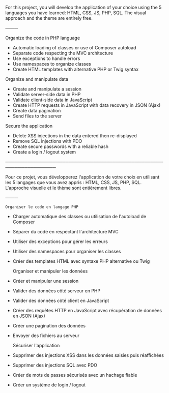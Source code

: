 For this project, you will develop the application of your choice using the 5 languages ​​you have learned:
	HTML,
	CSS,
	JS,
	PHP,
	SQL.
The visual approach and the theme are entirely free.

────

Organize the code in PHP language

- Automatic loading of classes or use of Composer autoload
- Separate code respecting the MVC architecture
- Use exceptions to handle errors
- Use namespaces to organize classes
- Create HTML templates with alternative PHP or Twig syntax

Organize and manipulate data

- Create and manipulate a session
- Validate server-side data in PHP
- Validate client-side data in JavaScript
- Create HTTP requests in JavaScript with data recovery in JSON (Ajax)
- Create data pagination
- Send files to the server

Secure the application

- Delete XSS injections in the data entered then re-displayed
- Remove SQL injections with PDO
- Create secure passwords with a reliable hash
- Create a login / logout system

──────────────────────────────────────────────────────────────────

Pour ce projet, vous développerez l'application de votre choix en utilisant les 5 langages que vous avez appris : 
	HTML,
	CSS,
	JS,
	PHP,
	SQL.
L'approche visuelle et le thème sont entièrement libres.

────

	Organiser le code en langage PHP

- Charger automatique des classes ou utilisation de l'autoload de Composer
- Séparer du code en respectant l'architecture MVC
- Utiliser des exceptions pour gérer les erreurs
- Utiliser des namespaces pour organiser les classes
- Créer des templates HTML avec syntaxe PHP alternative ou Twig

	Organiser et manipuler les données

- Créer et manipuler une session
- Valider des données côté serveur en PHP
- Valider des données côté client en JavaScript
- Créer des requêtes HTTP en JavaScript avec récupération de données en JSON (Ajax)
- Créer une pagination des données
- Envoyer des fichiers au serveur

	Sécuriser l'application

- Supprimer des injections XSS dans les données saisies puis réaffichées
- Supprimer des injections SQL avec PDO
- Créer de mots de passes sécurisés avec un hachage fiable
- Créer un système de login / logout